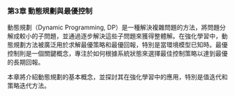 ### 第3章 動態規劃與最優控制

動態規劃（Dynamic Programming, DP）是一種解決複雜問題的方法，將問題分解成較小的子問題，並通過逐步解決這些子問題來獲得整體解。在強化學習中，動態規劃方法被廣泛用於求解最優策略和最優回報，特別是當環境模型已知時。最優控制則是一個關鍵概念，專注於如何根據系統狀態來選擇最佳控制策略以達到最優的長期回報。

本章將介紹動態規劃的基本概念，並探討其在強化學習中的應用，特別是值迭代和策略迭代方法。

